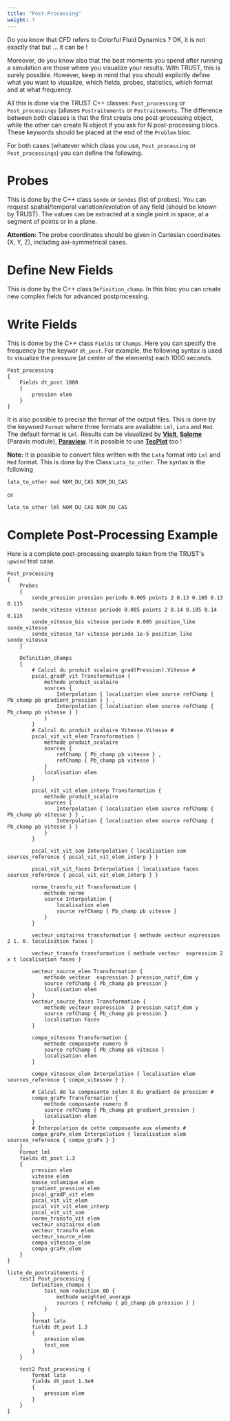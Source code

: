 ```yaml
---
title: "Post-Processing"
weight: 7
---
```


Do you know that CFD refers to Colorful Fluid Dynamics ? OK, it is not exactly that but ... it can be !

Moreover, do you know also that the best moments you spend after running a simulation are those where you visualize your results. With TRUST, this is surely possible. However, keep in mind that you should explicitly define what you want to visualize, which fields, probes, statistics, which format and at what frequency. 

All this is done via the TRUST C++ classes: `Post_processing` or `Post_processings` (aliases `Postraitements` or `Postraitements`. The difference between both classes is that the first creats one post-processing object, while the other can create N object if you ask for N post-processing blocs. These keywords should be placed at the end of the `Problem` bloc.

For both cases (whatever which class you use, `Post_processing` or `Post_processings`) you can define the following.

# Probes

This is done by the C++ class `Sonde` or `Sondes` (list of probes). You can request spatial/temporal variation/evolution of any field (should be known by TRUST). The values can be extracted at a single point in space, at a segment of points or in a plane.

**Attention:** The probe coordinates should be given in Cartesian coordinates (X, Y, Z), including axi-symmetrical cases.

# Define New Fields

This is done by the C++ class `Definition_champ`. In this bloc you can create new complex fields for advanced postprocessing.

# Write Fields

This is dome by the C++ class `Fields` or `Champs`. Here you can specify the frequency by the keywor `dt_post`. For example, the following syntax is used to visualize the pressure (at center of the elements) each 1000 seconds.

    Post_processing
    {
        Fields dt_post 1000
        {
            pression elem
        }
    }

It is also possible to precise the format of the output files. This is done by the keywoed `Format` where three formats are available: `Lml`, `Lata` and `Med`. The default format is `Lml`. Results can be visualized by **[VisIt](https://visit-dav.github.io/visit-website/index.html)**, **[Salome](https://www.salome-platform.org/?lang=fr)** (Paravis module), **[Paraview](https://www.paraview.org/)**. It is possible to use **[TecPlot](https://www.tecplot.com/)** too !

**Note:** It is possible to convert files written with the `Lata` format into `Lml` and `Med` format. This is done by the Class `Lata_to_other`. The syntax is the following

	lata_to_other med NOM_DU_CAS NOM_DU_CAS
or 

	lata_to_other lml NOM_DU_CAS NOM_DU_CAS

# Complete Post-Processing Example

Here is a complete post-processing example taken from the TRUST's `upwind` test case.

    Post_processing
    {
        Probes
        {
            sonde_pression pression periode 0.005 points 2 0.13 0.105 0.13 0.115
            sonde_vitesse vitesse periode 0.005 points 2 0.14 0.105 0.14 0.115
            sonde_vitesse_bis vitesse periode 0.005 position_like sonde_vitesse
            sonde_vitesse_ter vitesse periode 1e-5 position_like sonde_vitesse
        }

        Definition_champs
        {
            # Calcul du produit scalaire grad(Pression).Vitesse #
            pscal_gradP_vit Transformation {
                methode produit_scalaire
                sources {
                    Interpolation { localisation elem source refChamp { Pb_champ pb gradient_pression } } ,
                    Interpolation { localisation elem source refChamp { Pb_champ pb vitesse } }
                }
            }
            # Calcul du produit scalaire Vitesse.Vitesse #
            pscal_vit_vit_elem Transformation {
                methode produit_scalaire
                sources {
                    refChamp { Pb_champ pb vitesse } ,
                    refChamp { Pb_champ pb vitesse }
                }
                localisation elem
            }

            pscal_vit_vit_elem_interp Transformation {
                methode produit_scalaire
                sources {
                    Interpolation { localisation elem source refChamp { Pb_champ pb vitesse } } ,
                    Interpolation { localisation elem source refChamp { Pb_champ pb vitesse } }
                }
            }

            pscal_vit_vit_som Interpolation { localisation som sources_reference { pscal_vit_vit_elem_interp } }

            pscal_vit_vit_faces Interpolation { localisation faces sources_reference { pscal_vit_vit_elem_interp } }

            norme_transfo_vit Transformation {
                methode norme
                source Interpolation {
                    localisation elem
                    source refChamp { Pb_champ pb vitesse }
                }
            }

            vecteur_unitairex transformation { methode vecteur expression 2 1. 0. localisation faces }

            vecteur_transfo transformation { methode vecteur  expression 2 x t localisation faces }

            vecteur_source_elem Transformation {
                methode vecteur  expression 2 pression_natif_dom y
                source refChamp { Pb_champ pb pression }
                localisation elem
            }
            vecteur_source_faces Transformation {
                methode vecteur expression  2 pression_natif_dom y
                source refChamp { Pb_champ pb pression }
                localisation Faces
            }

            compo_vitessex Transformation {
                methode composante numero 0
                source refChamp { Pb_champ pb vitesse }
                localisation elem
            }

            compo_vitessex_elem Interpolation { localisation elem sources_reference { compo_vitessex } }

            # Calcul de la composante selon X du gradient de pression #
            compo_graPx Transformation {
                methode composante numero 0
                source refChamp { Pb_champ pb gradient_pression }
                localisation elem
            }
            # Interpolation de cette composante aux elements #
            compo_graPx_elem Interpolation { localisation elem sources_reference { compo_graPx } }
        }
        Format lml
        fields dt_post 1.3
        {
            pression elem
            vitesse elem
            masse_volumique elem
            gradient_pression elem
            pscal_gradP_vit elem
            pscal_vit_vit_elem
            pscal_vit_vit_elem_interp
            pscal_vit_vit_som
            norme_transfo_vit elem
            vecteur_unitairex elem
            vecteur_transfo elem
            vecteur_source_elem
            compo_vitessex_elem
            compo_graPx_elem
        }
    }
    
    liste_de_postraitements {
        test1 Post_processing {
            Definition_champs {
                test_nom reduction_0D {
                    methode weighted_average
                    sources { refchamp { pb_champ pb pression } }
                }
            }
            format lata
            fields dt_post 1.3
            {
                pression elem
                test_nom
            }
        }

        test2 Post_processing {
            format lata
            fields dt_post 1.3e9
            {
                pression elem
            }
        }
    }